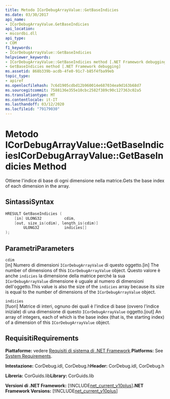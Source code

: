 ```yaml
---
title: Metodo ICorDebugArrayValue::GetBaseIndicies
ms.date: 03/30/2017
api_name:
- ICorDebugArrayValue.GetBaseIndicies
api_location:
- mscordbi.dll
api_type:
- COM
f1_keywords:
- ICorDebugArrayValue::GetBaseIndicies
helpviewer_keywords:
- ICorDebugArrayValue::GetBaseIndicies method [.NET Framework debugging]
- GetBaseIndicies method [.NET Framework debugging]
ms.assetid: 868b339b-acdb-4fe0-91c7-b85f4fba99eb
topic_type:
- apiref
ms.openlocfilehash: 7c6d1905cdbd12b960014e687034ea9d163b68d7
ms.sourcegitcommit: 7588136e355e10cbc2582f389c90c127363c02a5
ms.translationtype: MT
ms.contentlocale: it-IT
ms.lasthandoff: 03/12/2020
ms.locfileid: "79179030"
---
```

# <a name="icordebugarrayvaluegetbaseindicies-method"></a><span data-ttu-id="f2811-102">Metodo ICorDebugArrayValue::GetBaseIndicies</span><span class="sxs-lookup"><span data-stu-id="f2811-102">ICorDebugArrayValue::GetBaseIndicies Method</span></span>
<span data-ttu-id="f2811-103">Ottiene l'indice di base di ogni dimensione nella matrice.</span><span class="sxs-lookup"><span data-stu-id="f2811-103">Gets the base index of each dimension in the array.</span></span>  
  
## <a name="syntax"></a><span data-ttu-id="f2811-104">Sintassi</span><span class="sxs-lookup"><span data-stu-id="f2811-104">Syntax</span></span>  
  
```cpp  
HRESULT GetBaseIndicies (  
    [in] ULONG32          cdim,  
    [out, size_is(cdim), length_is(cdim)]
        ULONG32           indicies[]  
);  
```  
  
## <a name="parameters"></a><span data-ttu-id="f2811-105">Parametri</span><span class="sxs-lookup"><span data-stu-id="f2811-105">Parameters</span></span>  
 `cdim`  
 <span data-ttu-id="f2811-106">[in] Numero di dimensioni `ICorDebugArrayValue` di questo oggetto.</span><span class="sxs-lookup"><span data-stu-id="f2811-106">[in] The number of dimensions of this `ICorDebugArrayValue` object.</span></span> <span data-ttu-id="f2811-107">Questo valore è anche `indicies` la dimensione della matrice perché la sua `ICorDebugArrayValue` dimensione è uguale al numero di dimensioni dell'oggetto.</span><span class="sxs-lookup"><span data-stu-id="f2811-107">This value is also the size of the `indicies` array because its size is equal to the number of dimensions of the `ICorDebugArrayValue` object.</span></span>  
  
 `indicies`  
 <span data-ttu-id="f2811-108">[fuori] Matrice di interi, ognuno dei quali è l'indice di base (ovvero l'indice iniziale) di una dimensione di questo `ICorDebugArrayValue` oggetto.</span><span class="sxs-lookup"><span data-stu-id="f2811-108">[out] An array of integers, each of which is the base index (that is, the starting index) of a dimension of this `ICorDebugArrayValue` object.</span></span>  
  
## <a name="requirements"></a><span data-ttu-id="f2811-109">Requisiti</span><span class="sxs-lookup"><span data-stu-id="f2811-109">Requirements</span></span>  
 <span data-ttu-id="f2811-110">**Piattaforme:** vedere [Requisiti di sistema di .NET Framework](../../../../docs/framework/get-started/system-requirements.md).</span><span class="sxs-lookup"><span data-stu-id="f2811-110">**Platforms:** See [System Requirements](../../../../docs/framework/get-started/system-requirements.md).</span></span>  
  
 <span data-ttu-id="f2811-111">**Intestazione:** CorDebug.idl, CorDebug.h</span><span class="sxs-lookup"><span data-stu-id="f2811-111">**Header:** CorDebug.idl, CorDebug.h</span></span>  
  
 <span data-ttu-id="f2811-112">**Libreria:** CorGuids.lib</span><span class="sxs-lookup"><span data-stu-id="f2811-112">**Library:** CorGuids.lib</span></span>  
  
 <span data-ttu-id="f2811-113">**Versioni di .NET Framework:** [!INCLUDE[net_current_v10plus](../../../../includes/net-current-v10plus-md.md)]</span><span class="sxs-lookup"><span data-stu-id="f2811-113">**.NET Framework Versions:** [!INCLUDE[net_current_v10plus](../../../../includes/net-current-v10plus-md.md)]</span></span>
